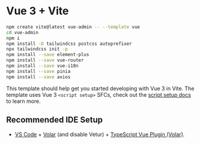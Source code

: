 # Vue 3 + Vite
```bash
npm create vite@latest vue-admin -- --template vue
cd vue-admin
npm i 
npm install -D tailwindcss postcss autoprefixer
npx tailwindcss init -p
npm install --save element-plus
npm install --save vue-router
npm install --save vue-i18n
npm install --save pinia
npm install --save axios
```
This template should help get you started developing with Vue 3 in Vite. The template uses Vue 3 `<script setup>` SFCs, check out the [script setup docs](https://v3.vuejs.org/api/sfc-script-setup.html#sfc-script-setup) to learn more.

## Recommended IDE Setup

- [VS Code](https://code.visualstudio.com/) + [Volar](https://marketplace.visualstudio.com/items?itemName=Vue.volar) (and disable Vetur) + [TypeScript Vue Plugin (Volar)](https://marketplace.visualstudio.com/items?itemName=Vue.vscode-typescript-vue-plugin).
